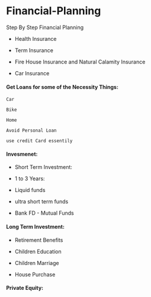 # Financial-Planning

Step By Step Financial Planning 

* Health Insurance

* Term Insurance

* Fire House Insurance and Natural Calamity Insurance

* Car Insurance

#### Get Loans for some of the Necessity Things:
 
```
Car

Bike

Home

Avoid Personal Loan
```

```
use credit Card essentily
```

#### Invesmenet:

* Short Term Investment:

* 1 to 3 Years:

* Liquid funds

* ultra short term funds

* Bank FD - Mutual Funds

#### Long Term Investment:

* Retirement Benefits

* Children Education

* Children Marriage

* House Purchase

#### Private Equity:





